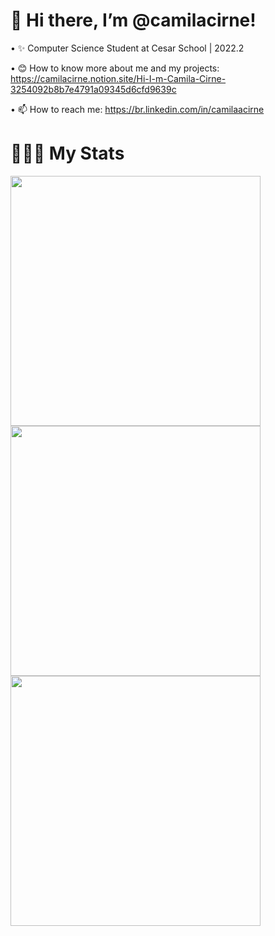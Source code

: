 
# 👋 Hi there, I’m @camilacirne!

• ✨ Computer Science Student at Cesar School | 2022.2

• 😊 How to know more about me and my projects: https://camilacirne.notion.site/Hi-I-m-Camila-Cirne-3254092b8b7e4791a09345d6cfd9639c

• 📫 How to reach me: https://br.linkedin.com/in/camilaacirne

# 👩🏻‍💻 My Stats
<img src="https://github-readme-stats.vercel.app/api?username=camilacirne&theme=synthwave&show_icons=true&hide_border=true&count_private=true" width="400"> <br>
<img src="https://github-readme-streak-stats.herokuapp.com/?user=camilacirne&theme=synthwave&hide_border=true" width="400"> <br>
<img src="https://github-readme-stats.vercel.app/api/top-langs/?username=camilacirne&theme=synthwave&show_icons=true&hide_border=true&layout=compact" width=400>
